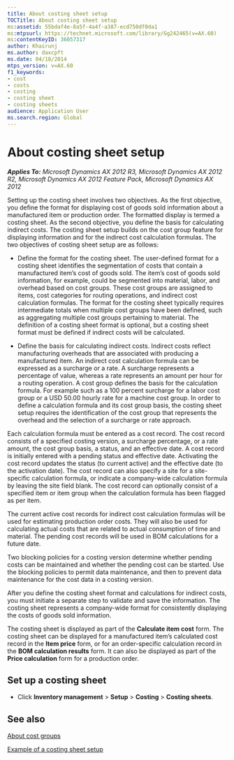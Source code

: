 ```yaml
---
title: About costing sheet setup
TOCTitle: About costing sheet setup
ms:assetid: 55bdaf4e-8a5f-4a4f-a387-ecd750df0da1
ms:mtpsurl: https://technet.microsoft.com/library/Gg242465(v=AX.60)
ms:contentKeyID: 36057317
author: Khairunj
ms.author: daxcpft
ms.date: 04/18/2014
mtps_version: v=AX.60
f1_keywords:
- cost
- costs
- costing
- costing sheet
- costing sheets
audience: Application User
ms.search.region: Global
---
```


# About costing sheet setup 


_**Applies To:** Microsoft Dynamics AX 2012 R3, Microsoft Dynamics AX 2012 R2, Microsoft Dynamics AX 2012 Feature Pack, Microsoft Dynamics AX 2012_

Setting up the costing sheet involves two objectives. As the first objective, you define the format for displaying cost of goods sold information about a manufactured item or production order. The formatted display is termed a costing sheet. As the second objective, you define the basis for calculating indirect costs. The costing sheet setup builds on the cost group feature for displaying information and for the indirect cost calculation formulas. The two objectives of costing sheet setup are as follows:

  - Define the format for the costing sheet. The user-defined format for a costing sheet identifies the segmentation of costs that contain a manufactured item’s cost of goods sold. The item’s cost of goods sold information, for example, could be segmented into material, labor, and overhead based on cost groups. These cost groups are assigned to items, cost categories for routing operations, and indirect cost calculation formulas. The format for the costing sheet typically requires intermediate totals when multiple cost groups have been defined, such as aggregating multiple cost groups pertaining to material. The definition of a costing sheet format is optional, but a costing sheet format must be defined if indirect costs will be calculated.

  - Define the basis for calculating indirect costs. Indirect costs reflect manufacturing overheads that are associated with producing a manufactured item. An indirect cost calculation formula can be expressed as a surcharge or a rate. A surcharge represents a percentage of value, whereas a rate represents an amount per hour for a routing operation. A cost group defines the basis for the calculation formula. For example such as a 100 percent surcharge for a labor cost group or a USD 50.00 hourly rate for a machine cost group. In order to define a calculation formula and its cost group basis, the costing sheet setup requires the identification of the cost group that represents the overhead and the selection of a surcharge or rate approach.

Each calculation formula must be entered as a cost record. The cost record consists of a specified costing version, a surcharge percentage, or a rate amount, the cost group basis, a status, and an effective date. A cost record is initially entered with a pending status and effective date. Activating the cost record updates the status (to current active) and the effective date (to the activation date). The cost record can also specify a site for a site-specific calculation formula, or indicate a company-wide calculation formula by leaving the site field blank. The cost record can optionally consist of a specified item or item group when the calculation formula has been flagged as per item.

The current active cost records for indirect cost calculation formulas will be used for estimating production order costs. They will also be used for calculating actual costs that are related to actual consumption of time and material. The pending cost records will be used in BOM calculations for a future date.

Two blocking policies for a costing version determine whether pending costs can be maintained and whether the pending cost can be started. Use the blocking policies to permit data maintenance, and then to prevent data maintenance for the cost data in a costing version.

After you define the costing sheet format and calculations for indirect costs, you must initiate a separate step to validate and save the information. The costing sheet represents a company-wide format for consistently displaying the costs of goods sold information.

The costing sheet is displayed as part of the **Calculate item cost** form. The costing sheet can be displayed for a manufactured item’s calculated cost record in the **Item price** form, or for an order-specific calculation record in the **BOM calculation results** form. It can also be displayed as part of the **Price calculation** form for a production order.

## Set up a costing sheet

  - Click **Inventory management** \> **Setup** \> **Costing** \> **Costing sheets**.

## See also

[About cost groups](about-cost-groups.md)

[Example of a costing sheet setup](example-of-a-costing-sheet-setup.md)

  


